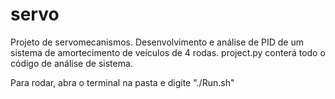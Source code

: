 # servo
Projeto de servomecanismos.
Desenvolvimento e análise de PID de um sistema de amortecimento de veículos de 4 rodas.
project.py conterá todo o código de análise de sistema.

Para rodar, abra o terminal na pasta e digite "./Run.sh"
